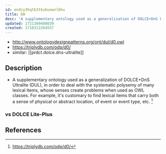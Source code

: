 ```yaml
---
id: endiy3hqtb3tkubuownl6hu
title: D0
desc: 'A supplementary ontology used as a generalization of DOLCE+DnS Ultralite (DUL), in order to deal with the systematic polysemy of many lexical items, whose senses create problems when used as OWL classes. For example, it's customary to find lexical items that carry both a sense of physical or abstract location, of event or event type, etc'
updated: 1721309408039
created: 1716312264557
---
```


- http://www.ontologydesignpatterns.org/ont/dul/d0.owl
- https://triplydb.com/odp/d0/
- similar: [[prdct.dolce.dns-ultralite]]

## Description

- A supplementary ontology used as a generalization of DOLCE+DnS Ultralite (DUL), in order to deal with the systematic polysemy of many lexical items, whose senses create problems when used as OWL classes. For example, it's customary to find lexical items that carry both a sense of physical or abstract location, of event or event type, etc. [^2]

### vs DOLCE Lite-Plus



## References

[^1]: 
[^2]: https://triplydb.com/odp/d0/